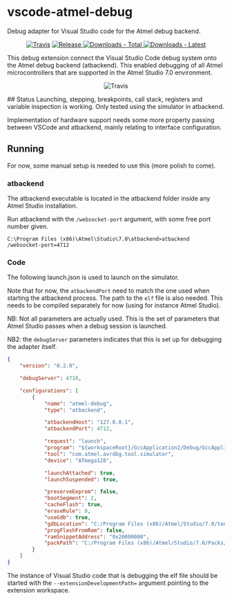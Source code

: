 # vscode-atmel-debug

Debug adapter for Visual Studio code for the Atmel debug backend.

<p align="center">
  <a href="https://travis-ci.org/xoriath/vscode-atmel-debug"><img src="https://travis-ci.org/xoriath/vscode-atmel-debug.svg?branch=master" alt="Travis"></a>
  <a href="https://github.com/xoriath/vscode-atmel-debug/releases">
    <img src="https://img.shields.io/github/release/xoriath/vscode-atmel-debug.svg" alt="Release">
    <img src="https://img.shields.io/github/downloads/xoriath/vscode-atmel-debug/latest/total.svg" alt="Downloads - Total">
    <img src="https://img.shields.io/github/downloads/xoriath/vscode-atmel-debug/total.svg" alt="Downloads - Latest">
  </a>
</p>

This debug extension connect the Visual Studio Code debug system onto
the Atmel debug backend (atbackend). This enabled debugging of all Atmel microcontrollers
that are supported in the Atmel Studio 7.0 environment.

<p align="center">
  <img src="https://github.com/xoriath/vscode-atmel-debug/blob/master/images/screenshot-1.png" alt="Travis">
</p>
## Status
Launching, stepping, breakpoints, call stack, registers and variable inspection is working.
Only tested using the simulator in atbackend.

Implementation of hardware support needs some more property passing between VSCode and atbackend,
mainly relating to interface configuration.


## Running
For now, some manual setup is needed to use this (more polish to come).

### atbackend
The atbackend executable is located in the atbackend folder inside any Atmel Studio installation.

Run atbackend with the `/websocket-port` argument, with some free port number given.
```
C:\Program Files (x86)\Atmel\Studio\7.0\atbackend>atbackend /websocket-port=4712
```

### Code
The following launch.json is used to launch on the simulator.

Note that for now, the `atbackendPort` need to match the one used when starting the atbackend process.
The path to the `elf` file is also needed. This needs to be compiled separately for now (using for instance Atmel Studio).

NB: Not all parameters are actually used. This is the set of parameters that Atmel Studio passes when a debug session is launched.

NB2: the `debugServer` parameters indicates that this is set up for debugging the adapter itself.

```json
{
    "version": "0.2.0",

    "debugServer": 4710,

    "configurations": [
        {
            "name": "atmel-debug",
            "type": "atbackend",

            "atbackendHost": "127.0.0.1",
            "atbackendPort": 4712,

            "request": "launch",
            "program": "${workspaceRoot}/GccApplication2/Debug/GccApplication2.elf",
            "tool": "com.atmel.avrdbg.tool.simulator",
            "device": "ATmega128",

            "launchAttached": true,
            "launchSuspended": true,

            "preserveEeprom": false,
            "bootSegment": 2,
            "cacheFlash": true,
            "eraseRule": 0,
            "useGdb": true,
            "gdbLocation": "C:/Program Files (x86)/Atmel/Studio/7.0/toolchain/avr8/avr8-gnu-toolchain/bin/avr-gdb.exe",
            "progFlashFromRam": false,
            "ramSnippetAddress": "0x20000000",
            "packPath": "C:/Program Files (x86)/Atmel/Studio/7.0/Packs/atmel/ATmega_DFP/1.0.106/Atmel.ATmega_DFP.pdsc"
        }
    ]
}
```

The instance of Visual Studio code that is debugging the elf file should be started with the `--extensionDevelopmentPath=`
argument pointing to the extension workspace.

